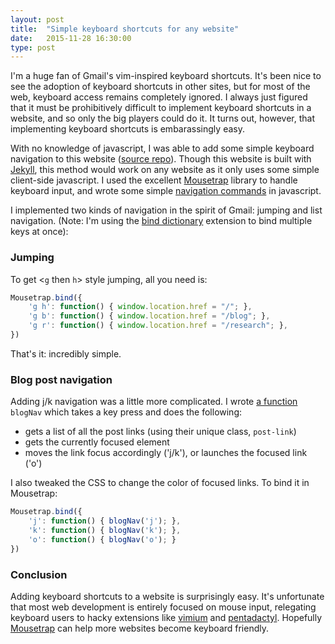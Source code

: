 ```yaml
---
layout: post
title:  "Simple keyboard shortcuts for any website"
date:   2015-11-28 16:30:00
type: post
---
```

I'm a huge fan of Gmail's vim-inspired keyboard shortcuts.
It's been nice to see the adoption of keyboard shortcuts in other sites, but for most of the web, keyboard access remains completely ignored.
I always just figured that it must be prohibitively difficult to implement keyboard shortcuts in a website, and so only the big players could do it.
It turns out, however, that implementing keyboard shortcuts is embarassingly easy.

With no knowledge of javascript, I was able to add some simple keyboard navigation to this website ([source repo](https://github.com/tobanw/tobanw.github.io)).
Though this website is built with [Jekyll](http://jekyllrb.com/), this method would work on any website as it only uses some simple client-side javascript.
I used the excellent [Mousetrap](https://craig.is/killing/mice) library to handle keyboard input, and wrote some simple [navigation commands](https://github.com/tobanw/tobanw.github.io/blob/master/assets/scripts/keyboard.js) in javascript.

I implemented two kinds of navigation in the spirit of Gmail: jumping and list navigation.
(Note: I'm using the [bind dictionary](https://github.com/ccampbell/mousetrap/tree/master/plugins/bind-dictionary) extension to bind multiple keys at once):

### Jumping

To get <`g` then `h`> style jumping, all you need is:

```javascript
Mousetrap.bind({
	'g h': function() {	window.location.href = "/"; },
	'g b': function() {	window.location.href = "/blog"; },
	'g r': function() {	window.location.href = "/research"; },
})
```

That's it: incredibly simple.

### Blog post navigation

Adding j/k navigation was a little more complicated.
I wrote [a function](https://github.com/tobanw/tobanw.github.io/blob/master/assets/scripts/keyboard.js) `blogNav` which takes a key press and does the following:

- gets a list of all the post links (using their unique class, `post-link`)
- gets the currently focused element
- moves the link focus accordingly ('j/k'), or launches the focused link ('o')

I also tweaked the CSS to change the color of focused links. 
To bind it in Mousetrap:

```javascript
Mousetrap.bind({
	'j': function() { blogNav('j'); },
	'k': function() { blogNav('k'); },
	'o': function() { blogNav('o'); }
})
```

### Conclusion

Adding keyboard shortcuts to a website is surprisingly easy.
It's unfortunate that most web development is entirely focused on mouse input, relegating keyboard users to hacky extensions like [vimium](https://vimium.github.io/) and [pentadactyl](http://5digits.org/pentadactyl/).
Hopefully [Mousetrap](https://craig.is/killing/mice) can help more websites become keyboard friendly.
